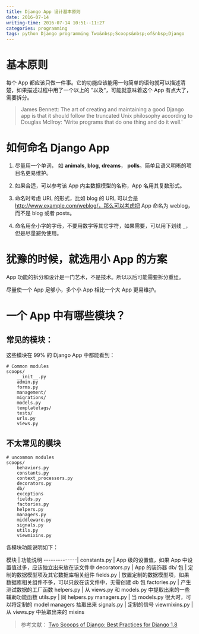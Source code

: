 ```yaml
---
title: Django App 设计基本原则
date: 2016-07-14
writing-time: 2016-07-14 10:51--11:27
categories: programming
tags: python Django programming Two&nbsp;Scoops&nbsp;of&nbsp;Django
---
```


# 基本原则

每个 App 都应该只做一件事。它的功能应该能用一句简单的语句就可以描述清楚，如果描述过程中用了一个以上的 ”以及“，可能就意味着这个 App 有点大了，需要拆分。

> James Bennett:
> The art of creating and maintaining a good Django app is that it should follow the truncated Unix philosophy according to Douglas McIlroy: 'Write programs that do one thing and do it well.'


# 如何命名 Django App

1. 尽量用一个单词， 如 **animals**, **blog**, **dreams**， **polls**。简单且语义明晰的项目名更易维护。

2. 如果合适，可以参考该 App 内主数据模型的名称，App 名用其复数形式。

3. 命名时考虑 URL 的形式，比如 blog 的 URL 可以会是 http://www.example.com/weblog/，那么可以考虑把 App 命名为 weblog，而不是 blog 或者 posts。

4. 命名用全小字的字母，不要用数字等其它字符，如果需要，可以用下划线 `_`，但是尽量避免使用。


# 犹豫的时候，就选用小 App 的方案

App 功能的拆分和设计是一门艺术，不是技术。所以以后可能需要拆分重组。

尽量使一个 App 足够小，多个小 App 相比一个大 App 更易维护。

# 一个 App 中有哪些模块？

## 常见的模块：

这些模块在 99% 的 Django App 中都能看到：

```
# Common modules
scoops/
    __init__.py
    admin.py
    forms.py
    management/
    migrations/
    models.py
    templatetags/
    tests/
    urls.py
    views.py
```

## 不太常见的模块

```
# uncommon modules
scoops/
    behaviors.py
    constants.py
    context_processors.py
    decorators.py
    db/
    exceptions
    fields.py
    factories.py
    helpers.py
    managers.py
    middleware.py
    signals.py
    utils.py
    viewmixins.py
```

各模块功能说明如下：

模块          | 功能说明
--------------|
constants.py  | App 级的设置值，如果 App 中设置值过多，应该独立出来放在该文件中
decorators.py | App 的装饰器
db/ 包        | 定制的数据模型项及其它数据库相关组件
fields.py     | 放置定制的数据模型项，如果数据库相关组件不多，可以只放在该文件中，无需创建 db 包
factories.py  | 产生测试数据的工厂函数
helpers.py    | 从 views.py 和 models.py 中提取出来的一些辅助功能函数
utils.py      | 同 helpers.py
managers.py   | 当 models.py 很大时，可以将定制的 model managers 抽取出来
signals.py    | 定制的信号
viewmixins.py | 从 views.py 中抽取出来的 mixins


> 参考文献： [Two Scoops of Django: Best Practices for Django 1.8](https://www.amazon.com/Two-Scoops-Django-Best-Practices/dp/0981467342/)
